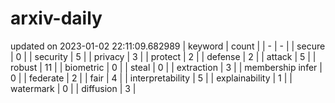 # arxiv-daily
updated on 2023-01-02 22:11:09.682989
| keyword | count |
| - | - |
| secure | 0 |
| security | 5 |
| privacy | 3 |
| protect | 2 |
| defense | 2 |
| attack | 5 |
| robust | 11 |
| biometric | 0 |
| steal | 0 |
| extraction | 3 |
| membership infer | 0 |
| federate | 2 |
| fair | 4 |
| interpretability | 5 |
| explainability | 1 |
| watermark | 0 |
| diffusion | 3 |
